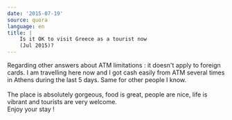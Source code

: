 ```yaml
---
date: '2015-07-19'
source: quora
language: en
title: |
    Is it OK to visit Greece as a tourist now
    (Jul 2015)?
---
```


Regarding other answers about ATM limitations : it doesn\'t apply to
foreign cards. I am travelling here now and I got cash easily from ATM
several times in Athens during the last 5 days. Same for other people I
know.\
\
The place is absolutely gorgeous, food is great, people are nice, life
is vibrant and tourists are very welcome.\
Enjoy your stay !
